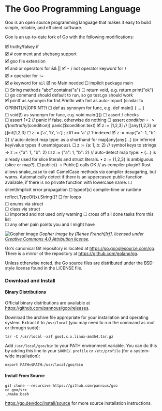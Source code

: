 # The Goo Programming Language

Goo is an open source programming language that makes it easy to build simple, reliable, and efficient software.

Goo is an up-to-date fork of Go with the following modifications:
<!--
just like most ugliness in the world appears when you add a five to json(5) 
so does adding a little o to Go[o] make everything a little more beautiful
-->
🗹 truthy/falsey if  
🗹 # comment and shebang support  
🗹 goo file extension  
🗹 and or operators for && ||
🗹 ¬ / not operator keyword for `!`  
🗹 ≠ operator for `!=`  
🗹 ø keyword for `nil`
🗹 no Main needed ☐  implicit package main  
☐ String methods "abc".contains("a")
☐ return void, e.g. return print("ok")  
☐ go command should default to run, so go test.go should work  
🗹 printf as synonym for fmt.Println  with fmt as auto-import (similar to OPRINTLN|OPRINT?)
☐ def as synonym for func, e.g. def main() { ... }  
☐ void(!) as synonym for func, e.g. void main(){}
☐ assert / checks  
☐ assert 1>2 // panic if false, otherwise do nothing
☐ assert $condition => if(not truthy($condition)) panic($condition.text)
🗹 z := [1,2,3]  // []any{1,2,3} or []int{1,2,3}
☐ z := ['a', 'b', 'c'] ; z#1 == 'a'  // 1-indexed 
🗹 z := map{"a": 1, "b": 2}  // auto-detect map type:
    as a shorthand for map[any]any{...} (or inferred key/value types if unambiguous).
☐ z := {a: 1, b: 2}  // symbol keys to strings => z := {"a": 1, "b": 2}
☐ z := {"a": 1, "b": 2}  // auto-detect map type:
	•	{...} is already used for slice literals and struct literals.
	•	z := {1,2,3} is ambiguous (slice or map?).
☐ public() -> Public() calls OK // as compiler plugin?
    Rust allows snake_case to call CamelCase methods via compiler desugaring, but warns.
    Automatically detect if there is an uppercased public function available, if there is no private function with lowercase name.
☐ silent/implicit error propagation
☐ typeof(x)  compile-time or runtime reflect.TypeOf(x).String()?
☐ for loops    
☐ enums via struct  
☐ class via struct  
☐ imported and not used only warning 
☐ cross off all done tasks from this list  
☐ any other pain points you and I might have   


![Gopher image](https://golang.org/doc/gopher/fiveyears.jpg)
*Gopher image by [Renee French][rf], licensed under [Creative Commons 4.0 Attribution license][cc4-by].*

Go's canonical Git repository is located at https://go.googlesource.com/go.
There is a mirror of the repository at https://github.com/golang/go.

Unless otherwise noted, the Go source files are distributed under the
BSD-style license found in the LICENSE file.

### Download and Install

#### Binary Distributions

Official binary distributions are available at https://github.com/pannous/goo/releases.

Download the archive file appropriate for your installation and operating system. Extract it to `/usr/local` (you may need to run the command as root or through sudo):

```
tar -C /usr/local -xzf goo1.x.x.linux-amd64.tar.gz
```

Add `/usr/local/goo/bin` to your PATH environment variable. You can do this by adding this line to your `$HOME/.profile` or `/etc/profile` (for a system-wide installation):

```
export PATH=$PATH:/usr/local/goo/bin
```

#### Install From Source

```
git clone --recursive https://github.com/pannous/goo
cd goo/src
./make.bash
```

https://go.dev/doc/install/source for more source installation instructions.

[cc4-by]: https://creativecommons.org/licenses/by/4.0/
